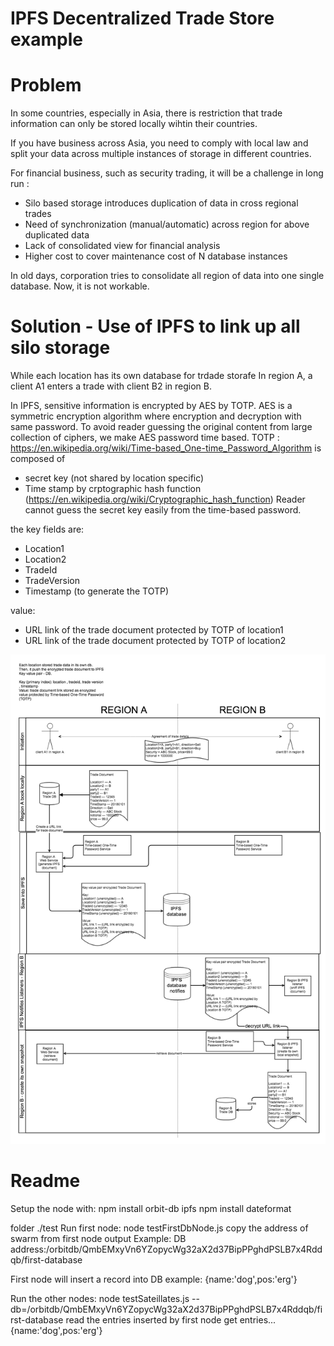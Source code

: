 # IPFS Decentralized Trade Store example

# Problem
In some countries, especially in Asia, there is restriction that trade information can only be stored locally wihtin their countries.

If you have business across Asia, you need to comply with local law and split your data across multiple instances of storage in different countries.

For financial business, such as security trading, it will be a challenge in long run :
- Silo based storage introduces duplication of data in cross regional trades
- Need of synchronization (manual/automatic) across region for above duplicated data
- Lack of consolidated view for financial analysis
- Higher cost to cover maintenance cost of N database instances

In old days, corporation tries to consolidate all region of data into one single database. Now, it is not workable.


# Solution - Use of IPFS to link up all silo storage
While each location has its own database for trdade storafe
In region A, a client A1 enters a trade with client B2 in region B.

In IPFS, sensitive information is encrypted by AES by TOTP.
AES is a symmetric encryption algorithm where encryption and decryption with same password.
To avoid reader guessing the original content from large collection of ciphers, we make AES password time based.
TOTP : https://en.wikipedia.org/wiki/Time-based_One-time_Password_Algorithm
is composed of
- secret key (not shared by location specific)
- Time stamp
by crptographic hash function (https://en.wikipedia.org/wiki/Cryptographic_hash_function)
Reader cannot guess the secret key easily from the time-based password.

the key fields are:
- Location1
- Location2
- TradeId
- TradeVersion
- Timestamp (to generate the TOTP)

value:
- URL link of the trade document protected by TOTP of location1
- URL link of the trade document protected by TOTP of location2

![IPFS DB workflow supporting 2 locations](./ipfs_DistributedDB.png)

# Readme
Setup the node with:
npm install orbit-db ipfs
npm install dateformat


folder ./test
Run first node:
node testFirstDbNode.js 
copy the address of swarm from first node output
Example:
DB address:/orbitdb/QmbEMxyVn6YZopycWg32aX2d37BipPPghdPSLB7x4Rddqb/first-database

First node will insert a record into DB
example:
{name:'dog',pos:'erg'}

Run the other nodes:
node testSateillates.js  --db=/orbitdb/QmbEMxyVn6YZopycWg32aX2d37BipPPghdPSLB7x4Rddqb/first-database 
read the entries inserted by first node
get entries...
{name:'dog',pos:'erg'}